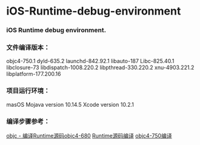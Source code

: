 # iOS-Runtime-debug-environment
### iOS Runtime debug environment.

### 文件编译版本：

objc4-750.1
dyld-635.2
launchd-842.92.1
libauto-187
Libc-825.40.1
libclosure-73
libdispatch-1008.220.2
libpthread-330.220.2
xnu-4903.221.2
libplatform-177.200.16

### 项目运行环境：

masOS Mojava version 10.14.5
Xcode version 10.2.1

### 编译步骤参考：

[objc - 编译Runtime源码objc4-680](https://blog.csdn.net/WOTors/article/details/52489464)
[Runtime源码编译](https://www.jianshu.com/p/4e20e227b196)
[objc4-750编译](https://www.jianshu.com/p/28150fa0c085)
